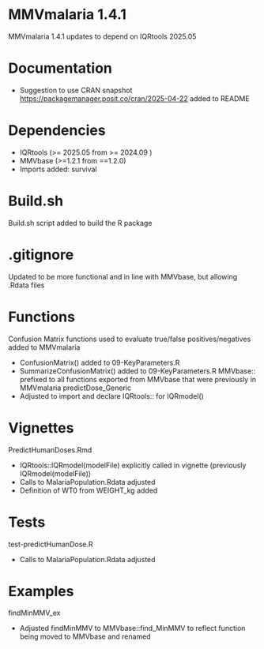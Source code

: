 # MMVmalaria 1.4.1

MMVmalaria 1.4.1 updates to depend on IQRtools 2025.05

# Documentation
* Suggestion to use CRAN snapshot https://packagemanager.posit.co/cran/2025-04-22 added to README

# Dependencies
* IQRtools (>= 2025.05 from >= 2024.09 )
* MMVbase (>=1.2.1 from ==1.2.0)
* Imports added: survival 

# Build.sh 
Build.sh script added to build the R package

# .gitignore
Updated to be more functional and in line with MMVbase, but allowing .Rdata files 

# Functions
Confusion Matrix functions used to evaluate true/false positives/negatives added to MMVmalaria
* ConfusionMatrix() added to 09-KeyParameters.R 
* SummarizeConfusionMatrix() added to 09-KeyParameters.R
MMVbase:: prefixed to all functions exported from MMVbase that were previously in MMVmalaria 
predictDose_Generic
* Adjusted to import and declare IQRtools:: for IQRmodel() 

# Vignettes
PredictHumanDoses.Rmd
* IQRtools::IQRmodel(modelFile) explicitly called in vignette (previously IQRmodel(modelFile))
* Calls to MalariaPopulation.Rdata adjusted 
* Definition of WT0 from WEIGHT_kg added 

# Tests
test-predictHumanDose.R
* Calls to MalariaPopulation.Rdata adjusted 

# Examples
findMinMMV_ex
* Adjusted findMinMMV to MMVbase::find_MinMMV to reflect function being moved to MMVbase and renamed 